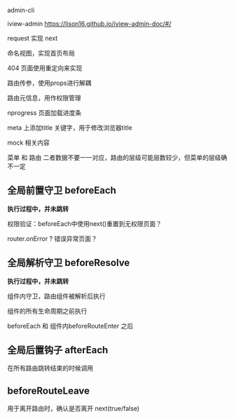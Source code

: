 

admin-cli


iview-admin https://lison16.github.io/iview-admin-doc/#/

request 实现 next

命名视图，实现首页布局

404 页面使用重定向来实现

路由传参，使用props进行解耦

路由元信息，用作权限管理

nprogress 页面加载进度条

meta 上添加title 关键字，用于修改浏览器title

mock 相关内容


菜单 和 路由 二者数据不要一一对应，路由的层级可能层数较少，但菜单的层级确不一定

## 全局前置守卫 beforeEach

**执行过程中，并未跳转**

权限验证：beforeEach中使用next()重置到无权限页面？

router.onError ? 错误异常页面？

## 全局解析守卫 beforeResolve

**执行过程中，并未跳转**

组件内守卫，路由组件被解析后执行

组件的所有生命周期之前执行

beforeEach 和 组件内beforeRouteEnter 之后

## 全局后置钩子 afterEach

在所有路由跳转结束的时候调用

## beforeRouteLeave 

用于离开路由时，确认是否离开 next(true/false)